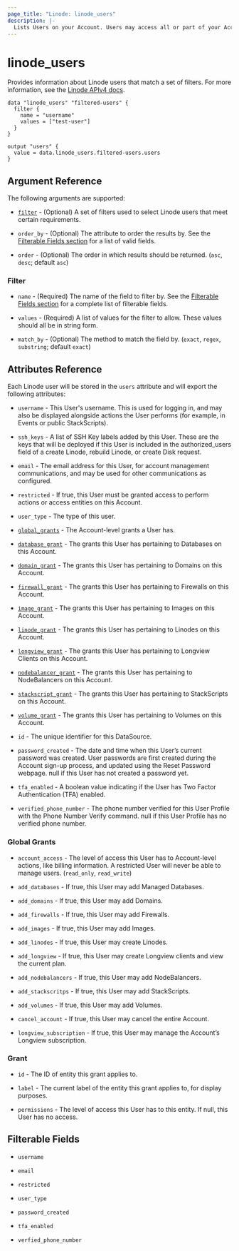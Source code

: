 ```yaml
---
page_title: "Linode: linode_users"
description: |-
  Lists Users on your Account. Users may access all or part of your Account based on their restricted status and grants. An unrestricted User may access everything on the account, whereas restricted User may only access entities or perform actions they’ve been given specific grants to.
---
```


# linode\_users

Provides information about Linode users that match a set of filters.
For more information, see the [Linode APIv4 docs](https://techdocs.akamai.com/linode-api/reference/get-users).

```hcl
data "linode_users" "filtered-users" {
  filter {
    name = "username"
    values = ["test-user"]
  }
}

output "users" {
  value = data.linode_users.filtered-users.users
}
```

## Argument Reference

The following arguments are supported:

* [`filter`](#filter) - (Optional) A set of filters used to select Linode users that meet certain requirements.

* `order_by` - (Optional) The attribute to order the results by. See the [Filterable Fields section](#filterable-fields) for a list of valid fields.

* `order` - (Optional) The order in which results should be returned. (`asc`, `desc`; default `asc`)

### Filter

* `name` - (Required) The name of the field to filter by. See the [Filterable Fields section](#filterable-fields) for a complete list of filterable fields.

* `values` - (Required) A list of values for the filter to allow. These values should all be in string form.

* `match_by` - (Optional) The method to match the field by. (`exact`, `regex`, `substring`; default `exact`)

## Attributes Reference

Each Linode user will be stored in the `users` attribute and will export the following attributes:

* `username` - This User's username. This is used for logging in, and may also be displayed alongside actions the User performs (for example, in Events or public StackScripts).

* `ssh_keys` - A list of SSH Key labels added by this User. These are the keys that will be deployed if this User is included in the authorized_users field of a create Linode, rebuild Linode, or create Disk request.

* `email` - The email address for this User, for account management communications, and may be used for other communications as configured.

* `restricted` - If true, this User must be granted access to perform actions or access entities on this Account.

* `user_type` - The type of this user.

* [`global_grants`](#global-grants) - The Account-level grants a User has.

* [`database_grant`](#grant) - The grants this User has pertaining to Databases on this Account.

* [`domain_grant`](#grant) - The grants this User has pertaining to Domains on this Account.

* [`firewall_grant`](#grant) - The grants this User has pertaining to Firewalls on this Account.

* [`image_grant`](#grant) - The grants this User has pertaining to Images on this Account.

* [`linode_grant`](#grant) - The grants this User has pertaining to Linodes on this Account.

* [`longview_grant`](#grant) - The grants this User has pertaining to Longview Clients on this Account.

* [`nodebalancer_grant`](#grant) - The grants this User has pertaining to NodeBalancers on this Account.

* [`stackscript_grant`](#grant) - The grants this User has pertaining to StackScripts on this Account.

* [`volume_grant`](#grant) - The grants this User has pertaining to Volumes on this Account.

* `id` - The unique identifier for this DataSource.

* `password_created` - The date and time when this User’s current password was created. User passwords are first created during the Account sign-up process, and updated using the Reset Password webpage. null if this User has not created a password yet.

* `tfa_enabled` - A boolean value indicating if the User has Two Factor Authentication (TFA) enabled.

* `verified_phone_number` - The phone number verified for this User Profile with the Phone Number Verify command. null if this User Profile has no verified phone number.

### Global Grants

* `account_access` - The level of access this User has to Account-level actions, like billing information. A restricted User will never be able to manage users. (`read_only`, `read_write`)

* `add_databases` - If true, this User may add Managed Databases.

* `add_domains` - If true, this User may add Domains.

* `add_firewalls` - If true, this User may add Firewalls.

* `add_images` - If true, this User may add Images.

* `add_linodes` - If true, this User may create Linodes.

* `add_longview` - If true, this User may create Longview clients and view the current plan.

* `add_nodebalancers` - If true, this User may add NodeBalancers.

* `add_stackscritps` - If true, this User may add StackScripts.

* `add_volumes` - If true, this User may add Volumes.

* `cancel_account` - If true, this User may cancel the entire Account.

* `longview_subscription` - If true, this User may manage the Account’s Longview subscription.

### Grant

* `id` - The ID of entity this grant applies to.

* `label` - The current label of the entity this grant applies to, for display purposes.

* `permissions` - The level of access this User has to this entity. If null, this User has no access.

## Filterable Fields

* `username`

* `email`

* `restricted`

* `user_type`

* `password_created`

* `tfa_enabled`

* `verfied_phone_number`
